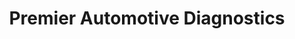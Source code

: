 ---
title: "Premier Automotive Diagnostics"
url: /cumming/premier-automotive-diagnostics/
shop: car repair
---